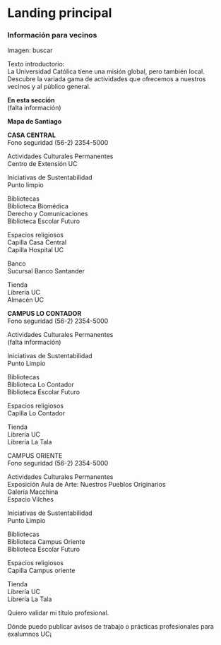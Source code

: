 # Landing principal

### **Información para vecinos**

Imagen: buscar

Texto introductorio:  
La Universidad Católica tiene una misión global, pero también local. Descubre la variada gama de actividades que ofrecemos a nuestros vecinos y al público general.

**En esta sección**  
\(falta información\)



**Mapa de Santiago**  
  
**CASA CENTRAL**   
Fono seguridad \(56-2\) 2354-5000   
  
Actividades Culturales Permanentes  
Centro de Extensión UC   
  
Iniciativas de Sustentabilidad  
Punto limpio   
  
Bibliotecas   
Biblioteca Biomédica   
Derecho y Comunicaciones   
Biblioteca Escolar Futuro   
  
Espacios religiosos   
Capilla Casa Central   
Capilla Hospital UC   
  
Banco   
Sucursal Banco Santander   
  
Tienda   
Librería UC   
Almacén UC

  
**CAMPUS LO CONTADOR**   
Fono seguridad \(56-2\) 2354-5000   
  
Actividades Culturales Permanentes  
\(falta información\)

Iniciativas de Sustentabilidad   
Punto Limpio   
  
Bibliotecas   
Biblioteca Lo Contador   
Biblioteca Escolar Futuro   
  
Espacios religiosos   
Capilla Lo Contador   
  
Tienda   
Librería UC   
Librería La Tala



CAMPUS ORIENTE   
Fono seguridad \(56-2\) 2354-5000   
  
Actividades Culturales Permanentes   
Exposición Aula de Arte: Nuestros Pueblos Originarios   
Galería Macchina   
Espacio Vilches   
  
Iniciativas de Sustentabilidad   
Punto Limpio   
  
Bibliotecas   
Biblioteca Campus Oriente   
Biblioteca Escolar Futuro   
  
Espacios religiosos   
Capilla Campus oriente   
  
Tienda   
Librería UC   
Librería La Tala  
  


  
  
  
  
Quiero validar mi título profesional.

Dónde puedo publicar avisos de trabajo o prácticas profesionales para exalumnos UC¡

